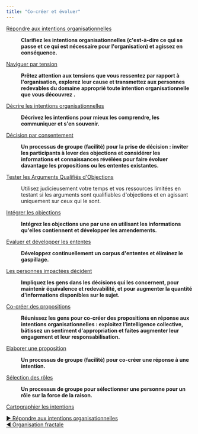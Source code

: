 ```yaml
---
title: "Co-créer et évoluer"
---
```



  <dt><a href="respond-to-organizational-drivers.html">Répondre aux intentions organisationnelles</a></dt>
  <dd><p><strong>Clarifiez les intentions organisationnelles (c'est-à-dire ce qui se passe et ce qui est nécessaire pour l'organisation) et agissez en conséquence.</strong></p></dd>

  <dt><a href="navigate-via-tension.html">Naviguer par tension</a></dt>
  <dd><p><strong>Prêtez attention aux tensions que vous ressentez par rapport à l'organisation, explorez leur cause et transmettez aux personnes redevables du domaine approprié toute intention organisationnelle que vous découvrez .</strong></p></dd>

  <dt><a href="describe-organizational-drivers.html">Décrire les intentions organisationnelles</a></dt>
  <dd><p><strong>Décrivez les intentions pour mieux les comprendre, les communiquer et s'en souvenir.</strong></p></dd>

  <dt><a href="consent-decision-making.html">Décision par consentement</a></dt>
  <dd><p><strong>Un processus de groupe (facilité) pour la prise de décision : inviter les participants à lever des objections et considérer les informations et connaissances révélées pour faire évoluer davantage les propositions ou les ententes existantes.</strong></p></dd>

  <dt><a href="test-arguments-qualify-as-objections.html">Tester les Arguments Qualifiés d'Objections</a></dt>
  <dd><p>Utilisez judicieusement votre temps et vos ressources limitées en testant si les arguments sont qualifiables d'objections et en agissant uniquement sur ceux qui le sont.</p></dd>

  <dt><a href="resolve-objections.html">Intégrer les objections</a></dt>
  <dd><p><strong>Intégrez les objections une par une en utilisant les informations qu'elles contiennent et développer les amendements.</strong></p></dd>

  <dt><a href="evaluate-and-evolve-agreements.html">Evaluer et développer les ententes</a></dt>
  <dd><p><strong>Développez continuellement un corpus d'ententes et éliminez le gaspillage.</strong></p></dd>

  <dt><a href="those-affected-decide.html">Les personnes impactées décident</a></dt>
  <dd><p><strong>Impliquez les gens dans les décisions qui les concernent, pour maintenir équivalence et redevabilité, et pour augmenter la quantité d'informations disponibles sur le sujet.</strong></p></dd>

  <dt><a href="co-create-proposals.html">Co-créer des propositions</a></dt>
  <dd><p><strong>Réunissez les gens pour co-créer des propositions en réponse aux intentions organisationnelles : exploitez l’intelligence collective, bâtissez un sentiment d'appropriation et faites augmenter leur engagement et leur responsabilisation.</strong></p></dd>

  <dt><a href="proposal-forming.html">Elaborer une proposition</a></dt>
  <dd><p><strong>Un processus de groupe (facilité) pour co-créer une réponse à une intention.</strong></p></dd>

  <dt><a href="role-selection.html">Sélection des rôles</a></dt>
  <dd><p><strong>Un processus de groupe pour sélectionner une personne pour un rôle sur la force de la raison.</strong></p></dd>

  <dt><a href="driver-mapping.html">Cartographier les intentions</a></dt>
  <dd></dd>


[&#9654; Répondre aux intentions organisationnelles](respond-to-organizational-drivers.html)<br/>[&#9664; Organisation fractale](fractal-organization.html)

